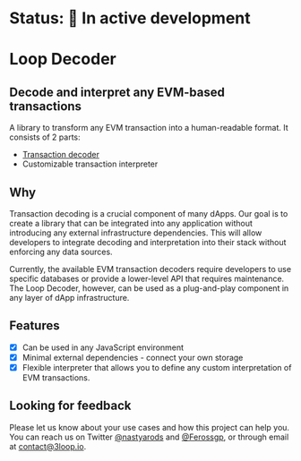 # Status: 🚧 In active development

# Loop Decoder

## Decode and interpret any EVM-based transactions

A library to transform any EVM transaction into a human-readable format. It consists of 2 parts:

-   [Transaction decoder](https://github.com/3loop/loop-decoder/tree/main/packages/transaction-decoder)
-   Customizable transaction interpreter

## Why

Transaction decoding is a crucial component of many dApps. Our goal is to create a library that can be integrated into any application without introducing any external infrastructure dependencies. This will allow developers to integrate decoding and interpretation into their stack without enforcing any data sources.

Currently, the available EVM transaction decoders require developers to use specific databases or provide a lower-level API that requires maintenance. The Loop Decoder, however, can be used as a plug-and-play component in any layer of dApp infrastructure.

## Features

-   [x] Can be used in any JavaScript environment
-   [x] Minimal external dependencies - connect your own storage
-   [x] Flexible interpreter that allows you to define any custom interpretation of EVM transactions.

## Looking for feedback

Please let us know about your use cases and how this project can help you. You can reach us on Twitter [@nastyarods](https://twitter.com/nastyarods) and [@Ferossgp](https://twitter.com/Ferossgp), or through email at [contact@3loop.io](mailto:contact@3loop.io).
